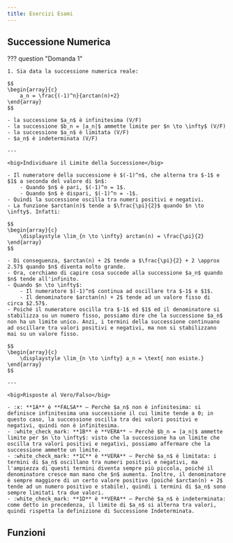 ```yaml
---
title: Esercizi Esami
---
```


## Successione Numerica

??? question "Domanda 1"

	1. Sia data la successione numerica reale:

	$$
	\begin{array}{c}
	    a_n = \frac{(-1)^n}{arctan(n)+2}
	\end{array}
	$$

	- la successione $a_n$ è infinitesima (V/F)
	- la successione $b_n = |a_n|$ ammette limite per $n \to \infty$ (V/F)
	- la successione $a_n$ è limitata (V/F)
	- $a_n$ è indeterminata (V/F)

	---

	<big>Individuare il Limite della Successione</big>

	- Il numeratore della successione è $(-1)^n$, che alterna tra $-1$ e $1$ a seconda del valore di $n$:
		- Quando $n$ è pari, $(-1)^n = 1$.
		- Quando $n$ è dispari, $(-1)^n = -1$.
	- Quindi la successione oscilla tra numeri positivi e negativi.
	- La funzione $arctan(n)$ tende a $\frac{\pi}{2}$ quando $n \to \infty$. Infatti:

	$$
	\begin{array}{c}
	    \displaystyle \lim_{n \to \infty} arctan(n) = \frac{\pi}{2}
	\end{array}
	$$

	- Di conseguenza, $arctan(n) + 2$ tende a $\frac{\pi}{2} + 2 \approx 2.57$ quando $n$ diventa molto grande.
	- Ora, cerchiamo di capire cosa succede alla successione $a_n$ quando $n$ tende all'infinito.
	- Quando $n \to \infty$:
		- Il numeratore $(-1)^n$ continua ad oscillare tra $-1$ e $1$.
		- Il denominatore $arctan(n) + 2$ tende ad un valore fisso di circa $2.57$.
	- Poiché il numeratore oscilla tra $-1$ ed $1$ ed il denominatore si stabilizza su un numero fisso, possiamo dire che la successione $a_n$ non ha un limite unico. Anzi, i termini della successione continuano ad oscillare tra valori positivi e negativi, ma non si stabilizzano mai su un valore fisso.

	$$
	\begin{array}{c}
	    \displaystyle \lim_{n \to \infty} a_n = \text{ non esiste.}
	\end{array}
	$$

	---

	<big>Risposte al Vero/Falso</big>

	- :x: **1A** è **FALSA** ― Perchè $a_n$ non è infinitesima: si definisce infinitesima una successione il cui limite tende a 0; in questo caso, la successione oscilla tra dei valori positivi e negativi, quindi non è infinitesima.
	- :white_check_mark: **1B** è **VERA** ― Perchè $b_n = |a_n|$ ammette limite per $n \to \infty$: visto che la successione ha un limite che oscilla tra valori positivi e negativi, possiamo affermare che la successione ammette un limite.
	- :white_check_mark: **1C** è **VERA** ― Perchè $a_n$ è limitata: i termini di $a_n$ oscillano tra numeri positivi e negativi, ma l'ampiezza di questi termini diventa sempre più piccola, poiché il denominatore cresce man mano che $n$ aumenta. Inoltre, il denominatore è sempre maggiore di un certo valore positivo (poiché $arctan(n) + 2$ tende ad un numero positivo e stabile), quindi i termini di $a_n$ sono sempre limitati tra due valori.
	- :white_check_mark: **1D** è **VERA** ― Perchè $a_n$ è indeterminata: come detto in precedenza, il limite di $a_n$ si alterna tra valori, quindi rispetta la definizione di Successione Indeterminata.
	  
## Funzioni